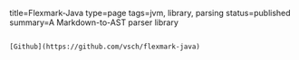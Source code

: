 title=Flexmark-Java
type=page
tags=jvm, library, parsing
status=published
summary=A Markdown-to-AST parser library
~~~~~~

[Github](https://github.com/vsch/flexmark-java)
